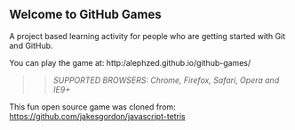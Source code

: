 ## Welcome to GitHub Games

A project based learning activity for people who are getting started with Git and GitHub.

You can play the game at: http:/alephzed.github.io/github-games/

>> _*SUPPORTED BROWSERS*: Chrome, Firefox, Safari, Opera and IE9+_

This fun open source game was cloned from: https://github.com/jakesgordon/javascript-tetris
